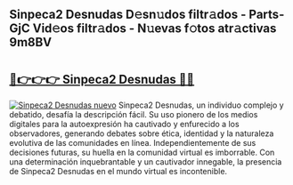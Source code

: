 ## Sinpeca2 Desnudas D𝚎sn𝚞dos filtr𝚊dos - Parts-GjC Vid𝚎os filtr𝚊dos - N𝚞evas f𝚘tos atr𝚊ctivas 9m8BV

# <h2><a href="http://mb0x8g.tromn.icu/?c=Sinpeca2+Desnudas">🔗👉👉👉 Sinpeca2 Desnudas 🔗🔗</a></h2>

[![Sinpeca2 Desnudas nuevo](https://i.imgur.com/pEAQMta.gif)](http://mb0x8g.tromn.icu/?c=Sinpeca2+Desnudas)
Sinpeca2 Desnudas, un individuo complejo y debatido, desafía la descripción fácil. Su uso pionero de los medios digitales para la autoexpresión ha cautivado y enfurecido a los observadores, generando debates sobre ética, identidad y la naturaleza evolutiva de las comunidades en línea. Independientemente de sus decisiones futuras, su huella en la comunidad virtual es imborrable. Con una determinación inquebrantable y un cautivador innegable, la presencia de Sinpeca2 Desnudas en el mundo virtual es incontenible.
